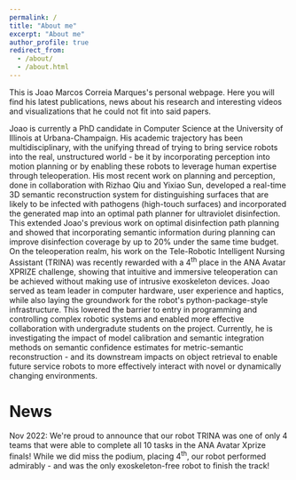 ```yaml
---
permalink: /
title: "About me"
excerpt: "About me"
author_profile: true
redirect_from: 
  - /about/
  - /about.html
---
```

This is Joao Marcos Correia Marques's personal webpage. Here you will find his latest publications, news about his research and interesting videos and visualizations that he could not fit into said papers.

Joao is currently a PhD candidate in Computer Science at the University of Illinois at Urbana-Champaign. His academic trajectory has been multidisciplinary, with the unifying thread of trying to bring service robots into the real, unstructured world - be it by incorporating perception into motion planning or by enabling these robots to leverage human expertise through teleoperation. 
His most recent work on planning and perception, done in collaboration with Rizhao Qiu and Yixiao Sun, developed a real-time 3D semantic reconstruction system for distinguishing surfaces that are likely to be infected with pathogens (high-touch surfaces) and incorporated the generated map into an optimal path planner for ultraviolet disinfection. This extended Joao's previous work on optimal disinfection path planning and showed that incorporating semantic information during planning can improve disinfection coverage by up to 20% under the same time budget. On the teleoperation realm, his work on the Tele-Robotic Intelligent Nursing Assistant (TRINA) was recently rewarded with a 4<sup>th</sup> place in the ANA Avatar XPRIZE challenge, showing that intuitive and immersive teleoperation can be achieved without making use of intrusive exoskeleton devices. Joao served as team leader in computer hardware, user experience and haptics, while also laying the groundwork for the robot's python-package-style infrastructure. This lowered the barrier to entry in programming and controlling complex robotic systems and enabled more effective collaboration with undergradute students on the project. Currently, he is investigating the impact of model calibration and semantic integration methods on semantic confidence estimates for metric-semantic reconstruction - and its downstream impacts on object retrieval to enable future service robots to more effectively interact with novel or dynamically changing environments. 

News
======
Nov 2022: We're proud to announce that our robot TRINA was one of only 4 teams that were able to complete all 10 tasks in the ANA Avatar Xprize finals! While we did miss the podium, placing 4<sup>th</sup>, our robot performed admirably - and was the only exoskeleton-free robot to finish the track!
